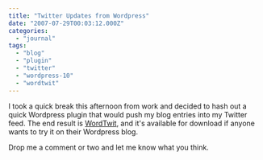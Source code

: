 ```yaml
---
title: "Twitter Updates from Wordpress"
date: "2007-07-29T00:03:12.000Z"
categories: 
  - "journal"
tags: 
  - "blog"
  - "plugin"
  - "twitter"
  - "wordpress-10"
  - "wordtwit"
---
```


I took a quick break this afternoon from work and decided to hash out a quick Wordpress plugin that would push my blog entries into my Twitter feed. The end result is [WordTwit](http://www.migratorynerd.com/wordtwit), and it's available for download if anyone wants to try it on their Wordpress blog.

Drop me a comment or two and let me know what you think.
